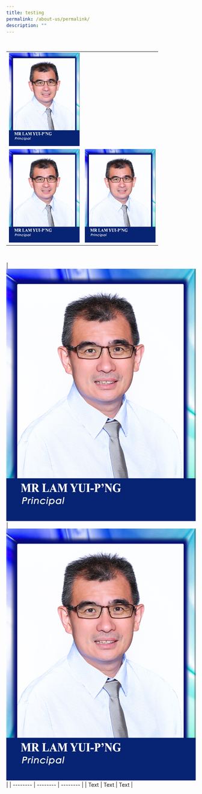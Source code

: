 ```yaml
---
title: testing
permalink: /about-us/permalink/
description: ""
---
```

<br>
<table class="ive_eobj_center ives_tab_kosong">
<tbody>
<tr>
<td colspan="2"><img style="width: 188px; height: 249px;" class="ive_eobj_center" alt="Mr Lam Yui-Png.jpg" src="/images/_P_Mr%20Lam%20Yui-P'ng.jpg">
</td>
</tr>
<tr>
<td><img style="width: 188px; height: 249px;" class="ive_eobj_center" alt="Mr Chan Yew Ren Eugene.jpg" src="/images/_P_Mr%20Lam%20Yui-P'ng.jpg">
</td>
<td><img style="width: 188px; height: 249px;" class="ive_eobj_center" alt="Mr Sheik Alaudin B Mohd Ismail.jpg" src="/images/_P_Mr%20Lam%20Yui-P'ng.jpg">
</td>
</tr>
</tbody>
</table><br>

| ![](/images/_P_Mr%20Lam%20Yui-P'ng.jpg) |![](/images/_P_Mr%20Lam%20Yui-P'ng.jpg)  |
| -------- | -------- | -------- |
| Text     | Text     | Text     |